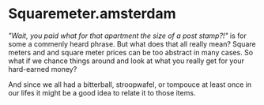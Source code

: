 # Squaremeter.amsterdam

_"Wait, you paid what for that apartment the size of a post stamp?!"_ is for some a commenly heard phrase. But what does that all really mean? Square meters and and square meter prices can be too abstract in many cases. So what if we chance things around and look at what you really get for your hard-earned money? 

And since we all had a bitterball, stroopwafel, or tompouce at least once in our lifes it might be a good idea to relate it to those items.
